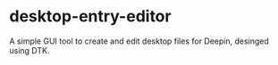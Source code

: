 # desktop-entry-editor
A simple GUI tool to create and edit desktop files for Deepin, desinged using DTK.
